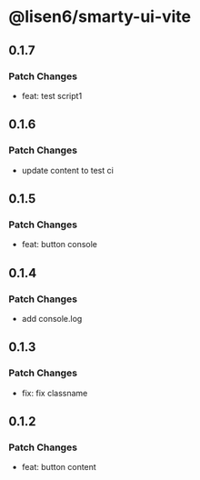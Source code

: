 # @lisen6/smarty-ui-vite

## 0.1.7

### Patch Changes

- feat: test script1

## 0.1.6

### Patch Changes

- update content to test ci

## 0.1.5

### Patch Changes

- feat: button console

## 0.1.4

### Patch Changes

- add console.log

## 0.1.3

### Patch Changes

- fix: fix classname

## 0.1.2

### Patch Changes

- feat: button content
